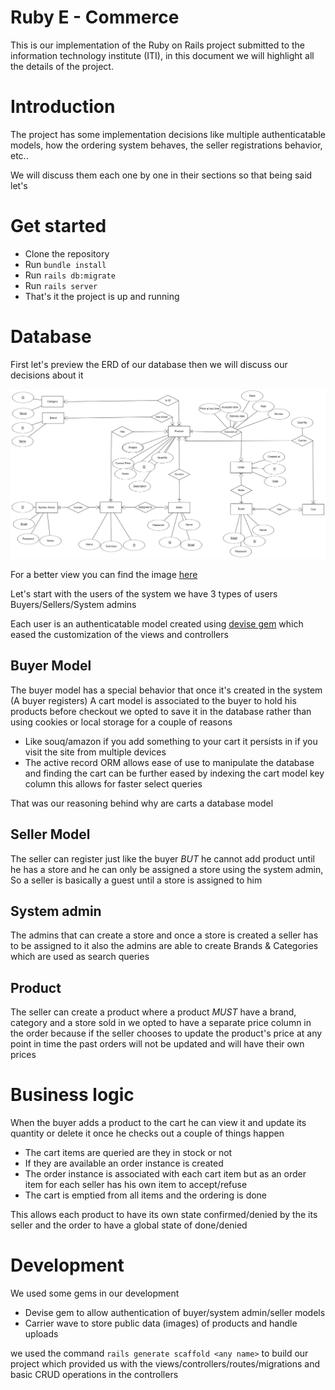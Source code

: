 # Ruby E - Commerce

This is our implementation of the Ruby on Rails project submitted to the information technology institute (ITI), in this document we will highlight all the details of the project.

# Introduction

The project has some implementation decisions like multiple authenticatable models, how the ordering system behaves, the seller registrations behavior, etc..

We will discuss them each one by one in their sections so that being said let's

# Get started

- Clone the repository 
- Run `bundle install`
- Run `rails db:migrate`
- Run `rails server`
- That's it the project is up and running


# Database

First let's preview the ERD of our database then we will discuss our decisions about it 

<img src="./ERD.png" />

For a better view you can find the image [here](./ERD.png)

Let's start with the users of the system we have 3 types of users Buyers/Sellers/System admins

Each user is an authenticatable model created using [devise gem](https://github.com/heartcombo/devise) which eased the customization of the views and controllers


## Buyer Model 
The buyer model has a special behavior that once it's created in the system (A buyer registers) A cart model is associated to the buyer to hold his products before checkout we opted to save it in the database rather than using cookies or local storage for a couple of reasons 

- Like souq/amazon if you add something to your cart it persists in if you visit the site from multiple devices
- The active record ORM allows ease of use to manipulate the database and finding the cart can be further eased by indexing the cart model key column this allows for faster select queries

That was our reasoning behind why are carts a database model

## Seller Model
The seller can register just like the buyer *BUT* he cannot add product until he has a store and he can only be assigned a store using the system admin, So a seller is basically a guest until a store is assigned to him

## System admin
The admins that can create a store and once a store is created a seller has to be assigned to it also the admins are able to create Brands & Categories which are used as search queries

## Product
The seller can create a product where a product *MUST* have a brand, category and a store sold in we opted to have a separate price column in the order because if the seller chooses to update the product's price at any point in time the past orders will not be updated and will have their own prices

# Business logic
When the buyer adds a product to the cart he can view it and update its quantity or delete it once he checks out a couple of things happen

- The cart items are queried are they in stock or not
- If they are available an order instance is created 
- The order instance is associated with each cart item but as an order item for each seller has his own item to accept/refuse 
- The cart is emptied from all items and the ordering is done

This allows each product to have its own state confirmed/denied by the its seller and the order to have a global state of done/denied 

# Development
We used some gems in our development 

- Devise gem to allow authentication of buyer/system admin/seller models
- Carrier wave to store public data (images) of products and handle uploads

we used the command `rails generate scaffold <any name>` to build our project which provided us with the views/controllers/routes/migrations and basic CRUD operations in the controllers 

